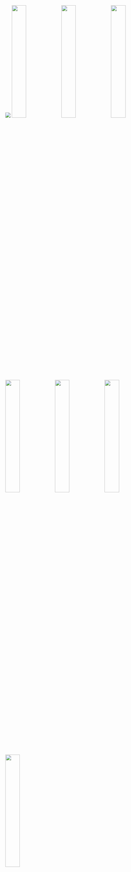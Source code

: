  <img src="https://github.com/RaedaHajAli/market/assets/108256100/67adc738-9aa4-4098-a236-86b347831e9c" >
 <img src="https://github.com/RaedaHajAli/market/assets/108256100/52b293ae-d90c-4e37-a304-528ccce12597" width=30% height=30%>
  <img src="https://github.com/RaedaHajAli/market/assets/108256100/0ecd83d7-efbc-42c3-b7a4-7a50b63bcda0" width=30% height=30%>
  
  
  <img src="https://github.com/RaedaHajAli/market/assets/108256100/38fcb1ca-b7ef-46cf-a189-13dfb6307c56" width=30% height=30%>
  <img src="https://github.com/RaedaHajAli/market/assets/108256100/83c0448c-1b4a-4493-b2ae-9d64531bb092" width=30% height=30%>
   <img src="https://github.com/RaedaHajAli/market/assets/108256100/4a48b61f-c304-457c-ae42-f63f8c8edbd2" width=30% height=30%>
    <img src="https://github.com/RaedaHajAli/market/assets/108256100/a9a9ba7b-19c9-4824-b5b9-a4bb58d8dea7" width=30% height=30%>
     <img src="https://github.com/RaedaHajAli/market/assets/108256100/1f74a590-14b4-486a-9932-5fe578050c63" width=30% height=30%>
  
  

 
  
  
 

